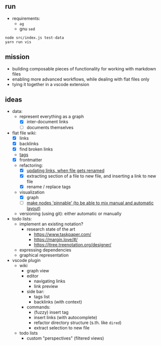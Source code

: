 ## run

- requirements:
    - `ag`
    - gnu `sed`

```
node src/index.js test-data
yarn run vis
```


## mission
- building composable pieces of functionality for working with markdown files
- enabling more advanced workflows, while dealing with flat files only
- tying it together in a vscode extension


## ideas
- data:
    - represent everything as a graph
        - [x] inter-document links
        - [ ] documents themselves
- flat file wiki:
    - [x] links
    - [x] backlinks
    - [x] find broken links
    - [tags](https://github.com/freder/md/issues/3)
    - [x] frontmatter
    - refactoring:
        - [x] [updating links, when file gets renamed](https://github.com/freder/md/issues/2)
        - [x] extracting section of a file to new file, and inserting a link to new file
        - [x] rename / replace tags
    - visualization
        - [x] graph
        - [ ] [make nodes 'pinnable' (to be able to mix manual and automatic layout)](https://github.com/freder/md/issues/2)
    - versioning (using git): either automatic or manually
- todo lists:
    - implement an existing notation?
        - research state of the art
            - https://www.taskpaper.com/
            - https://margin.love/#/
            - https://jtree.treenotation.org/designer/
    - expressing dependencies
    - graphical representation
- vscode plugin
    - wiki
        - graph view
        - editor
            - navigating links
            - link preview
        - side bar:
            - tags list
            - backlinks (with context)
        - commands:
            - (fuzzy) insert tag
            - insert links (with autocomplete)
            - refactor directory structure (s.th. like `dired`)
            - extract selection to new file
    - todo lists
        - custom "perspectives" (filtered views)
